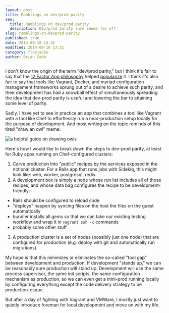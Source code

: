 ```yaml
---
layout: post
title: Ramblings on dev/prod parity
seo:
  title: Ramblings on dev/prod parity
  description: Dev/prod parity sure seems far off
slug: ramblings-on-devprod-parity
published: true
date: 2014-09-10 13:31
modified: 2014-09-10 13:31
category: flapjacks
author: Brian Cobb
---
```


I don't know the origin of the term "dev/prod parity," but I think it's fair to say that the [12 Factor App philosophy][1] helped [popularize][2] it. I think it's also fair to say that tools like Vagrant, Docker, and myriad configuration management frameworks sprung out of a desire to achieve such parity, and their development has had a snowball effect of simultaneously spreading the idea that dev-prod parity is useful and lowering the bar to attaining some level of parity.

Sadly, I have yet to see in practice an app that combines a tool like Vagrant with a tool like Chef to effortlessly run a near-production setup locally for the purpose of development. And most writing on the topic reminds of this tired "draw an owl" meme:

![a helpful guide on drawing owls][3]

Here's how I would like to break down the steps to dev-prod parity, at least for Ruby apps running on Chef-configured clusters:

1.  Carve production into "public" recipes by the services exposed in the notional cluster. For a Rails app that runs jobs with Sidekiq, this might look like: web, worker, postgresql, redis.
2.  A development box is simply a node whose run list includes all of those recipes, and whose data bag configures the recipe to be development-friendly:
  * Rails should be configured to reload code
  * "deploys" happen by syncing files on the host the files on the guest automatically
  * bundler installs all gems so that we can take our existing testing workflow and wrap it in `vagrant ssh -c` commands
  * probably some other stuff

3.  A production cluster is a set of nodes (possibly just one node) that are configured for production (e.g. deploy with git and automatically run migrations).

My hope is that this minimizes or eliminates the so-called "tool gap" between development and production. If development "stands up," we can be reasonably sure production will stand up. Development will use the same process supervisor, the same init scripts, the same configuration mechanism as production, so we can even get a mini-prod running locally by configuring everything except the code delivery strategy to be production-esque.

But after a day of fighting with Vagrant and VMWare, I mostly just want to quietly introduce foreman for local development and move on with my life.

 [1]: http://12factor.net/
 [2]: http://12factor.net/dev-prod-parity
 [3]: http://f.cl.ly/items/2j2v2t3N3A1V3N080e2z/1395294474939.jpg

